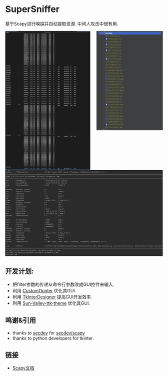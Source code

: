 # SuperSniffer

基于Scapy进行嗅探并自动提取资源. 中间人攻击中很有用.

<div width="100%">
<img align="left" alt="GUI截图" src="assets/gui.png" width="54%"/>
<img align="right" alt="GUI截图" src="assets/data_content.png" width="42%"/>
</div>

![](assets/console.png)

## 开发计划:
* 把filter参数的传递从命令行参数改成GUI控件来输入.
* 利用 [CustomTkinter](https://github.com/TomSchimansky/CustomTkinter) 优化其GUI.
* 利用 [TkinterDesigner](https://github.com/ParthJadhav/Tkinter-Designer) 提高GUI开发效率.
* 利用 [Sun-Valley-ttk-theme](https://github.com/rdbende/Sun-Valley-ttk-theme) 优化其GUI.

## 鸣谢&引用

* thanks to [secdev](https://github.com/secdev) for [secdev/scapy](https://github.com/secdev/scapy)
* thanks to python developers for tkinter.

## 链接

* [Scapy文档](https://scapy.readthedocs.io/en/latest)
